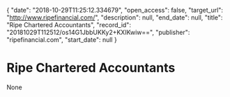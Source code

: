 {
  "date": "2018-10-29T11:25:12.334679", 
  "open_access": false, 
  "target_url": "http://www.ripefinancial.com/", 
  "description": null, 
  "end_date": null, 
  "title": "Ripe Chartered Accountants", 
  "record_id": "20181029T112512/os14G1JbbUKKy2+KXIKwiw==", 
  "publisher": "ripefinancial.com", 
  "start_date": null
}

# Ripe Chartered Accountants

None